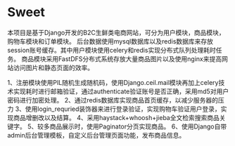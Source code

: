 # Sweet


本项目是基于Django开发的B2C生鲜类电商网站，可分为用户模块，商品模块，购物车模块和订单模块。
后台数据使用mysql数据库以及redis数据库来存放session账号缓存。其中用户模块使用celery和redis实现分布式队列处理耗时任务。
商品模块采用FastDFS分布式系统存放大量商品图片以及使用nginx来提高网站访问图片和静态页面的效率。

1、注册模块使用PIL随机生成随机码，使用Django.ceil.mail模块再加上celery技术实现耗时进行邮箱验证，通过authenticate验证账号是否正确，采用md5对用户密码进行加密处理。
2、通过redis数据库实现商品首页缓存，以减少服务器的压力
3、使用login_requried装饰器来进行登录验证，实现购物车验证用户登录，实现商品增删改以及结算。
4、采用haystack+whoosh+jieba全文检索搜索商品关键字。
5、较多商品展示时，使用Paginator分页实现商品。
6、使用Django自带admin后台管理模板，自定义后台管理页面功能，发布商品信息。
